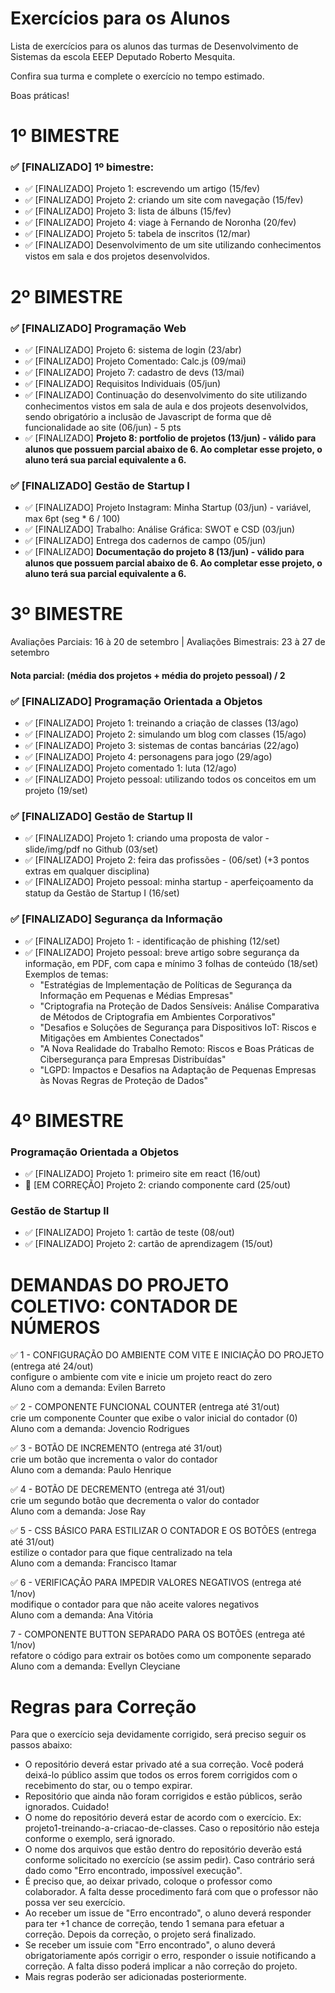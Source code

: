 # Exercícios para os Alunos
Lista de exercícios para os alunos das turmas de Desenvolvimento de Sistemas da escola EEEP Deputado Roberto Mesquita.

Confira sua turma e complete o exercício no tempo estimado.

Boas práticas!

# 1º BIMESTRE
### ✅ [FINALIZADO] 1º bimestre:
- ✅ [FINALIZADO] Projeto 1: escrevendo um artigo (15/fev)
- ✅ [FINALIZADO] Projeto 2: criando um site com navegação (15/fev)
- ✅ [FINALIZADO] Projeto 3: lista de álbuns (15/fev)
- ✅ [FINALIZADO] Projeto 4: viage à Fernando de Noronha (20/fev)
- ✅ [FINALIZADO] Projeto 5: tabela de inscritos (12/mar)
- ✅ [FINALIZADO] Desenvolvimento de um site utilizando conhecimentos vistos em sala e dos projetos desenvolvidos.

# 2º BIMESTRE
### ✅ [FINALIZADO] Programação Web
- ✅ [FINALIZADO] Projeto 6: sistema de login (23/abr)
- ✅ [FINALIZADO] Projeto Comentado: Calc.js (09/mai)
- ✅ [FINALIZADO] Projeto 7: cadastro de devs (13/mai)
- ✅ [FINALIZADO] Requisitos Individuais (05/jun)
- ✅ [FINALIZADO] Continuação do desenvolvimento do site utilizando conhecimentos vistos em sala de aula e dos projeots desenvolvidos, sendo obrigatório a inclusão de Javascript de forma que dê funcionalidade ao site (06/jun) - 5 pts
- ✅ [FINALIZADO] <b>Projeto 8: portfolio de projetos (13/jun) - válido para alunos que possuem parcial abaixo de 6. Ao completar esse projeto, o aluno terá sua parcial equivalente a 6.</b>

### ✅ [FINALIZADO] Gestão de Startup I
- ✅ [FINALIZADO] Projeto Instagram: Minha Startup (03/jun) - variável, max 6pt (seg * 6 / 100)
- ✅ [FINALIZADO] Trabalho: Análise Gráfica: SWOT e CSD (03/jun)
- ✅ [FINALIZADO] Entrega dos cadernos de campo (05/jun)
- ✅ [FINALIZADO] <b>Documentação do projeto 8 (13/jun) - válido para alunos que possuem parcial abaixo de 6. Ao completar esse projeto, o aluno terá sua parcial equivalente a 6.</b>

# 3º BIMESTRE
Avaliações Parciais: 16 à 20 de setembro | Avaliações Bimestrais: 23 à 27 de setembro

#### Nota parcial: (média dos projetos + média do projeto pessoal) / 2

### ✅ [FINALIZADO] Programação Orientada a Objetos
- ✅ [FINALIZADO] Projeto 1: treinando a criação de classes (13/ago)
- ✅ [FINALIZADO] Projeto 2: simulando um blog com classes (15/ago)
- ✅ [FINALIZADO] Projeto 3: sistemas de contas bancárias (22/ago)
- ✅ [FINALIZADO] Projeto 4: personagens para jogo (29/ago)
- ✅ [FINALIZADO] Projeto comentado 1: luta (12/ago)
- ✅ [FINALIZADO] Projeto pessoal: utilizando todos os conceitos em um projeto (19/set)

### ✅ [FINALIZADO] Gestão de Startup II
- ✅ [FINALIZADO] Projeto 1: criando uma proposta de valor - slide/img/pdf no Github (03/set)
- ✅ [FINALIZADO] Projeto 2: feira das profissões - (06/set) (+3 pontos extras em qualquer disciplina)
- ✅ [FINALIZADO] Projeto pessoal: minha startup - aperfeiçoamento da statup da Gestão de Startup I (16/set)

### ✅ [FINALIZADO] Segurança da Informação
- ✅ [FINALIZADO] Projeto 1: - identificação de phishing (12/set)
- ✅ [FINALIZADO] Projeto pessoal: breve artigo sobre segurança da informação, em PDF, com capa e mínimo 3 folhas de conteúdo (18/set)
  Exemplos de temas:
  - "Estratégias de Implementação de Políticas de Segurança da Informação em Pequenas e Médias Empresas"
  - "Criptografia na Proteção de Dados Sensíveis: Análise Comparativa de Métodos de Criptografia em Ambientes Corporativos"
  - "Desafios e Soluções de Segurança para Dispositivos IoT: Riscos e Mitigações em Ambientes Conectados"
  - "A Nova Realidade do Trabalho Remoto: Riscos e Boas Práticas de Cibersegurança para Empresas Distribuídas"
  - "LGPD: Impactos e Desafios na Adaptação de Pequenas Empresas às Novas Regras de Proteção de Dados"
 
# 4º BIMESTRE
### Programação Orientada a Objetos
- ✅ [FINALIZADO] Projeto 1: primeiro site em react (16/out)
- 👀 [EM CORREÇÃO] Projeto 2: criando componente card (25/out)

### Gestão de Startup II
- ✅ [FINALIZADO] Projeto 1: cartão de teste (08/out)
- ✅ [FINALIZADO] Projeto 2: cartão de aprendizagem (15/out)

# DEMANDAS DO PROJETO COLETIVO: CONTADOR DE NÚMEROS
✅ 1 - CONFIGURAÇÃO DO AMBIENTE COM VITE E INICIAÇÃO DO PROJETO (entrega até 24/out)<br>
configure o ambiente com vite e inicie um projeto react do zero<br>
Aluno com a demanda: Evilen Barreto

✅ 2	- COMPONENTE FUNCIONAL COUNTER (entrega até 31/out)<br>
crie um componente Counter que exibe o valor inicial do contador (0)<br>
Aluno com a demanda: Jovencio Rodrigues

✅ 3	- BOTÃO DE INCREMENTO (entrega até 31/out)<br>
crie um botão que incrementa o valor do contador<br>
Aluno com a demanda: Paulo Henrique

✅ 4 -	BOTÃO DE DECREMENTO (entrega até 31/out)<br>
crie um segundo botão que decrementa o valor do contador<br>
Aluno com a demanda: Jose Ray

✅ 5 -	CSS BÁSICO PARA ESTILIZAR O CONTADOR E OS BOTÕES (entrega até 31/out)<br>
estilize o contador para que fique centralizado na tela<br>
Aluno com a demanda: Francisco Itamar

✅ 6 -	VERIFICAÇÃO PARA IMPEDIR VALORES NEGATIVOS (entrega até 1/nov)<br>
modifique o contador para que não aceite valores negativos<br>
Aluno com a demanda: Ana Vitória

7 -	COMPONENTE BUTTON SEPARADO PARA OS BOTÕES (entrega até 1/nov)<br>
refatore o código para extrair os botões como um componente separado<br>
Aluno com a demanda: Evellyn Cleyciane

# Regras para Correção

Para que o exercício seja devidamente corrigido, será preciso seguir os passos abaixo:
- O repositório deverá estar privado até a sua correção. Você poderá deixá-lo público assim que todos os erros forem corrigidos com o recebimento do star, ou o tempo expirar.
- Repositório que ainda não foram corrigidos e estão públicos, serão ignorados. Cuidado!
- O nome do repositório deverá estar de acordo com o exercício. Ex: projeto1-treinando-a-criacao-de-classes. Caso o repositório não esteja conforme o exemplo, será ignorado.
- O nome dos arquivos que estão dentro do repositório deverão está conforme solicitado no exercício (se assim pedir). Caso contrário será dado como "Erro encontrado, impossível execução".
- É preciso que, ao deixar privado, coloque o professor como colaborador. A falta desse procedimento fará com que o professor não possa ver seu exercício.
- Ao receber um issue de "Erro encontrado", o aluno deverá responder para ter +1 chance de correção, tendo 1 semana para efetuar a correção. Depois da correção, o projeto será finalizado.
- Se receber um issuie com "Erro encontrado", o aluno deverá obrigatoriamente após corrigir o erro, responder o issuie notificando a correção. A falta disso poderá implicar a não correção do projeto.
- Mais regras poderão ser adicionadas posteriormente.
